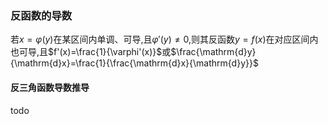 ### 反函数的导数
若$x=\varphi(y)$在某区间内单调、可导,且$\varphi'(y)\not=0$,则其反函数$y = f(x)$在对应区间内也可导,且$f'(x)=\frac{1}{\varphi'(x)}$或$\frac{\mathrm{d}y}{\mathrm{d}x}=\frac{1}{\frac{\mathrm{d}x}{\mathrm{d}y}}$

#### 反三角函数导数推导
todo